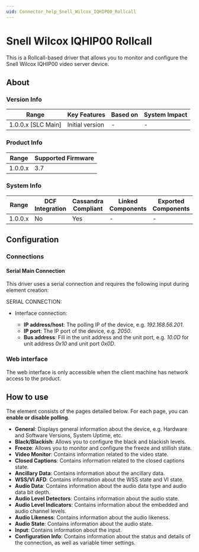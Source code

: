 ```yaml
---
uid: Connector_help_Snell_Wilcox_IQHIP00_Rollcall
---
```


# Snell Wilcox IQHIP00 Rollcall

This is a Rollcall-based driver that allows you to monitor and configure the Snell Wilcox IQHIP00 video server device.

## About

### Version Info

| **Range**            | **Key Features** | **Based on** | **System Impact** |
|----------------------|------------------|--------------|-------------------|
| 1.0.0.x \[SLC Main\] | Initial version  | \-           | \-                |

### Product Info

| **Range** | **Supported Firmware** |
|-----------|------------------------|
| 1.0.0.x   | 3.7                    |

### System Info

| **Range** | **DCF Integration** | **Cassandra Compliant** | **Linked Components** | **Exported Components** |
|-----------|---------------------|-------------------------|-----------------------|-------------------------|
| 1.0.0.x   | No                  | Yes                     | \-                    | \-                      |

## Configuration

### Connections

#### Serial Main Connection

This driver uses a serial connection and requires the following input during element creation:

SERIAL CONNECTION:

- Interface connection:

  - **IP address/host**: The polling IP of the device, e.g. *192.168.56.201*.
  - **IP port**: The IP port of the device, e.g. *2050*.
  - **Bus address**: Fill in the unit address and the unit port, e.g. *10.0D* for unit address *0x10* and unit port *0x0D*.

### Web interface

The web interface is only accessible when the client machine has network access to the product.

## How to use

The element consists of the pages detailed below. For each page, you can **enable or disable polling**.

- **General**: Displays general information about the device, e.g. Hardware and Software Versions, System Uptime, etc.
- **Black/Blackish**: Allows you to configure the black and blackish levels.
- **Freeze**: Allows you to monitor and configure the freeze and stillish state.
- **Video Monitor**: Contains information related to the video state.
- **Closed Captions**: Contains information related to the closed captions state.
- **Ancillary Data**: Contains information about the ancillary data.
- **WSS/VI AFD**: Contains information about the WSS state and VI state.
- **Audio Data**: Contains information about the audio data type and audio data bit depth.
- **Audio Level Detectors**: Contains information about the audio state.
- **Audio Level Indicators**: Contains information about the embedded and audio channel levels.
- **Audio Likeness**: Contains information about the audio likeness.
- **Audio State**: Contains information about the audio state.
- **Input**: Contains information about the input.
- **Configuration Info**: Contains information about the status and details of the connection, as well as variable timer settings.
